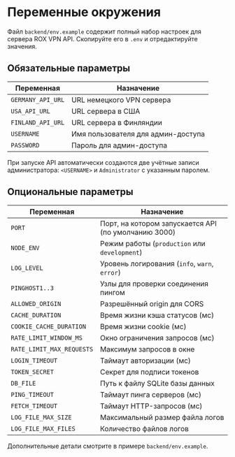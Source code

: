 # Переменные окружения

Файл `backend/env.example` содержит полный набор настроек для сервера ROX VPN API. Скопируйте его в `.env` и отредактируйте значения.

## Обязательные параметры

| Переменная        | Назначение                         |
| ----------------- | ---------------------------------- |
| `GERMANY_API_URL` | URL немецкого VPN сервера          |
| `USA_API_URL`     | URL сервера в США                  |
| `FINLAND_API_URL` | URL сервера в Финляндии            |
| `USERNAME`        | Имя пользователя для админ-доступа |
| `PASSWORD`        | Пароль для админ-доступа           |

При запуске API автоматически создаются две учётные записи администратора:
`<USERNAME>` и `Administrator` с указанным паролем.

## Опциональные параметры

| Переменная                | Назначение                                           |
| ------------------------- | ---------------------------------------------------- |
| `PORT`                    | Порт, на котором запускается API (по умолчанию 3000) |
| `NODE_ENV`                | Режим работы (`production` или `development`)        |
| `LOG_LEVEL`               | Уровень логирования (`info`, `warn`, `error`)        |
| `PINGHOST1..3`            | Узлы для проверки соединения пингом                  |
| `ALLOWED_ORIGIN`          | Разрешённый origin для CORS                          |
| `CACHE_DURATION`          | Время жизни кэша статусов (мс)                       |
| `COOKIE_CACHE_DURATION`   | Время жизни cookie (мс)                              |
| `RATE_LIMIT_WINDOW_MS`    | Окно ограничения запросов (мс)                       |
| `RATE_LIMIT_MAX_REQUESTS` | Максимум запросов в окне                             |
| `LOGIN_TIMEOUT`           | Таймаут авторизации (мс)                             |
| `TOKEN_SECRET`            | Секрет для подписи токенов                           |
| `DB_FILE`                 | Путь к файлу SQLite базы данных                      |
| `PING_TIMEOUT`            | Таймаут пинга серверов (мс)                          |
| `FETCH_TIMEOUT`           | Таймаут HTTP-запросов (мс)                           |
| `LOG_FILE_MAX_SIZE`       | Максимальный размер файла логов                      |
| `LOG_FILE_MAX_FILES`      | Количество файлов логов                              |

Дополнительные детали смотрите в примере `backend/env.example`.
